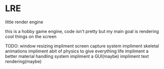# LRE
little render engine

this is a hobby game engine, code isn't pretty but my main goal is rendering cool things on the screen 

TODO: window resizing
impliment screen capture system
impliment skeletal animations
impliment abit of physics to give everything life
impliment a better material handling system
impliment a GUI(maybe)
impliment text rendering(maybe)
